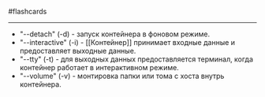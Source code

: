 #flashcards
***
- "--detach" (-d) - запуск контейнера в фоновом режиме.
- "--interactive" (-i) - [[Контейнер]] принимает входные данные и предоставляет выходные данные.
- "--tty" (-t) - для выходных данных предоставляется терминал, когда контейнер работает в интерактивном режиме.
- "--volume" (-v) - монтировка папки или тома с хоста внутрь контейнера.
<!--SR:!2025-09-24,3,250-->